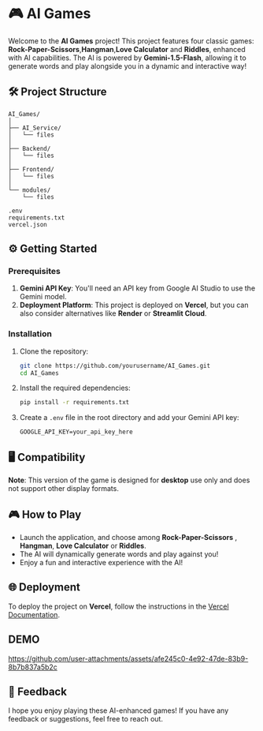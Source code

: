 # 🎮 AI Games

Welcome to the **AI Games** project! This project features four classic games: **Rock-Paper-Scissors**,**Hangman**,**Love Calculator** and **Riddles**, enhanced with AI capabilities. The AI is powered by **Gemini-1.5-Flash**, allowing it to generate words and play alongside you in a dynamic and interactive way!

## 🛠️ Project Structure

```
AI_Games/
│
├── AI_Service/
│   └── files
│
├── Backend/
│   └── files
│
├── Frontend/
│   └── files
│
└── modules/
    └── files

.env
requirements.txt
vercel.json
```

## ⚙️ Getting Started

### Prerequisites

1. **Gemini API Key**: You'll need an API key from Google AI Studio to use the Gemini model. 
2. **Deployment Platform**: This project is deployed on **Vercel**, but you can also consider alternatives like **Render** or **Streamlit Cloud**.

### Installation

1. Clone the repository:
   ```bash
   git clone https://github.com/yourusername/AI_Games.git
   cd AI_Games
   ```

2. Install the required dependencies:
   ```bash
   pip install -r requirements.txt
   ```

3. Create a `.env` file in the root directory and add your Gemini API key:
   ```plaintext
   GOOGLE_API_KEY=your_api_key_here
   ```

## 🖥️ Compatibility

**Note**: This version of the game is designed for **desktop** use only and does not support other display formats.

## 🎮 How to Play

- Launch the application, and choose among **Rock-Paper-Scissors** , **Hangman**, **Love Calculator** or **Riddles**.
- The AI will dynamically generate words and play against you!
- Enjoy a fun and interactive experience with the AI!

## 🌐 Deployment

To deploy the project on **Vercel**, follow the instructions in the [Vercel Documentation](https://vercel.com/docs).

## DEMO

https://github.com/user-attachments/assets/afe245c0-4e92-47de-83b9-8b7b837a5b2c


## 💬 Feedback

I hope you enjoy playing these AI-enhanced games! If you have any feedback or suggestions, feel free to reach out.
